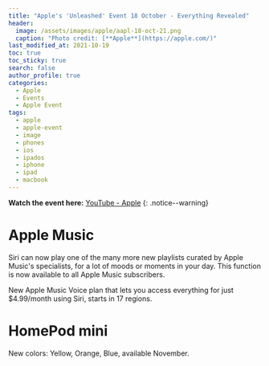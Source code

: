 ```yaml
---
title: "Apple's 'Unleashed' Event 18 October - Everything Revealed"
header:
  image: /assets/images/apple/aapl-18-oct-21.png
  caption: "Photo credit: [**Apple**](https://apple.com/)"
last_modified_at: 2021-10-19
toc: true
toc_sticky: true
search: false
author_profile: true
categories:
  - Apple
  - Events
  - Apple Event
tags:
  - apple
  - apple-event
  - image
  - phones
  - ios
  - ipados
  - iphone
  - ipad
  - macbook
---
```


**Watch the event here:** [YouTube - Apple](https://www.youtube.com/watch?v=exM1uajp--A)
{: .notice--warning}

# Apple Music

Siri can now play one of the many more new playlists curated by Apple Music's specialists, for a lot of moods or moments in your day. This function is now available to all Apple Music subscribers.

New Apple Music Voice plan that lets you access everything for just $4.99/month using Siri, starts in 17 regions.

# HomePod mini

New colors: Yellow, Orange, Blue, available November.
